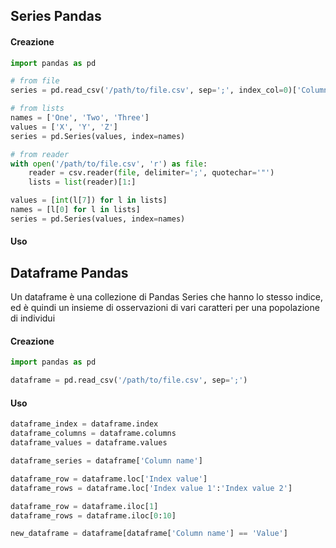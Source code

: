 ## Series Pandas

#### Creazione

```python
import pandas as pd

# from file
series = pd.read_csv('/path/to/file.csv', sep=';', index_col=0)['Column name']

# from lists
names = ['One', 'Two', 'Three']
values = ['X', 'Y', 'Z']
series = pd.Series(values, index=names)

# from reader
with open('/path/to/file.csv', 'r') as file:
	reader = csv.reader(file, delimiter=';', quotechar='"')
	lists = list(reader)[1:]

values = [int(l[7]) for l in lists]
names = [l[0] for l in lists]
series = pd.Series(values, index=names)
```

#### Uso

## Dataframe Pandas

Un dataframe è una collezione di Pandas Series che hanno lo stesso indice, ed è quindi un insieme di osservazioni di vari caratteri per una popolazione di individui

#### Creazione

```python
import pandas as pd

dataframe = pd.read_csv('/path/to/file.csv', sep=';')
```

#### Uso

```python
dataframe_index = dataframe.index
dataframe_columns = dataframe.columns
dataframe_values = dataframe.values

dataframe_series = dataframe['Column name']

dataframe_row = dataframe.loc['Index value']
dataframe_rows = dataframe.loc['Index value 1':'Index value 2']

dataframe_row = dataframe.iloc[1]
dataframe_rows = dataframe.iloc[0:10]

new_dataframe = dataframe[dataframe['Column name'] == 'Value']
```
